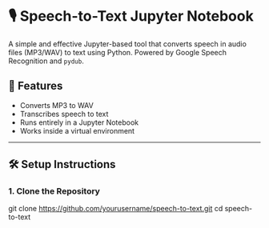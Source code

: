 # 🎙️ Speech-to-Text Jupyter Notebook

A simple and effective Jupyter-based tool that converts speech in audio files (MP3/WAV) to text using Python. Powered by Google Speech Recognition and `pydub`.

## 🚀 Features
- Converts MP3 to WAV
- Transcribes speech to text
- Runs entirely in a Jupyter Notebook
- Works inside a virtual environment

---

## 🛠️ Setup Instructions

### 1. Clone the Repository

git clone https://github.com/yourusername/speech-to-text.git
cd speech-to-text

